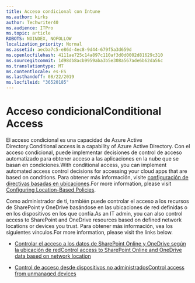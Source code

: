 ```yaml
---
title: Acceso condicional con Intune
ms.author: kirks
author: Techwriter40
ms.audience: ITPro
ms.topic: article
ROBOTS: NOINDEX, NOFOLLOW
localization_priority: Normal
ms.assetid: aecba7c5-e86d-4ec8-9d44-679f5a3d659d
ms.openlocfilehash: 4111ae725c14a897c110af3d0d0002d81629c310
ms.sourcegitcommit: 1d98db8acb9959aba3b5e308a567ade6b62da56c
ms.translationtype: MT
ms.contentlocale: es-ES
ms.lasthandoff: 08/22/2019
ms.locfileid: "36520185"
---
```

# <a name="conditional-access"></a><span data-ttu-id="78a7b-102">Acceso condicional</span><span class="sxs-lookup"><span data-stu-id="78a7b-102">Conditional Access</span></span>

<span data-ttu-id="78a7b-103">El acceso condicional es una capacidad de Azure Active Directory.</span><span class="sxs-lookup"><span data-stu-id="78a7b-103">Conditional access is a capability of Azure Active Directory.</span></span> <span data-ttu-id="78a7b-104">Con el acceso condicional, puede implementar decisiones de control de acceso automatizado para obtener acceso a las aplicaciones en la nube que se basan en condiciones.</span><span class="sxs-lookup"><span data-stu-id="78a7b-104">With conditional access, you can implement automated access control decisions for accessing your cloud apps that are based on conditions.</span></span> <span data-ttu-id="78a7b-105">Para obtener más información, visite [configuración de directivas basadas en ubicaciones](https://docs.microsoft.com/azure/active-directory/conditional-access/overview).</span><span class="sxs-lookup"><span data-stu-id="78a7b-105">For more information, please visit [Configuring Location-Based Policies](https://docs.microsoft.com/azure/active-directory/conditional-access/overview).</span></span>

<span data-ttu-id="78a7b-106">Como administrador de ti, también puede controlar el acceso a los recursos de SharePoint y OneDrive basándose en las ubicaciones de red definidas o en los dispositivos en los que confía.</span><span class="sxs-lookup"><span data-stu-id="78a7b-106">As an IT admin, you can also control access to SharePoint and OneDrive resources based on defined network locations or devices you trust.</span></span> <span data-ttu-id="78a7b-107">Para obtener más información, vea los siguientes vínculos.</span><span class="sxs-lookup"><span data-stu-id="78a7b-107">For more information, please visit the links below.</span></span>

- [<span data-ttu-id="78a7b-108">Controlar el acceso a los datos de SharePoint Online y OneDrive según la ubicación de red</span><span class="sxs-lookup"><span data-stu-id="78a7b-108">Control access to SharePoint Online and OneDrive data based on network location</span></span>](https://docs.microsoft.com/sharepoint/control-access-based-on-network-location)

- [<span data-ttu-id="78a7b-109">Control de acceso desde dispositivos no administrados</span><span class="sxs-lookup"><span data-stu-id="78a7b-109">Control access from unmanaged devices</span></span>](https://docs.microsoft.com/sharepoint/control-access-from-unmanaged-devices)

